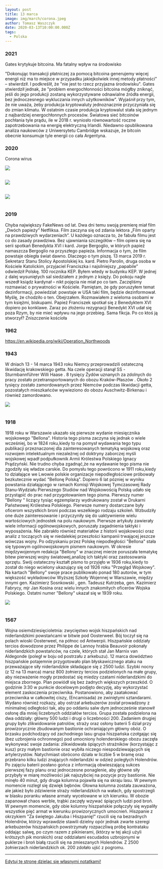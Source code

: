 ```yaml
---
layout: post
title: 13 marca
image: img/march/corona.jpeg
author: Tomasz Waszczyk
date: 2020-03-13T10:00:00.000Z
tags:
  - Polska
---
```


### 2021

Gates krytykuje bitcoina. Ma fatalny wpływ na środowisko

"Dokonując transakcji płatniczej za pomocą bitcoina generujemy więcej energii niż ma to miejsce w przypadku jakiejkolwiek innej metody płatności” – stwierdził. I podkreślił, że "nie jest to rzecz przyjazna środowisku".
Gates stwierdził jednak, że "problem energochłonności bitcoina mógłby zniknąć, jeśli do jego produkcji zostaną wykorzystywane odnawialne źródła energii, bez jednoczesnego wykluczania innych użytkowników". Wyjaśnił przy tym, że nie uważa, żeby produkcja kryptowaluty jednoznacznie przyczyniała się do zmian klimatu.
W ostatnim czasie produkcja kryptowalut stała się jednym z najbardziej energochłonnych procesów. Światowa sieć bitcoinów pochłania tyle prądu, ile w 2018 r. wyniosło równowartość roczne zapotrzebowania na energię elektryczną Irlandii. Niedawno opublikowana analiza naukowców z Uniwersytetu Cambridge wskazuje, że bitcoin obecnie konsumuje tyle energii co cała Argentyna.

### 2020

Corona wirus

<img src="./img/march/corona.jpeg"/><br><br>

<img src="./img/march/corona2.jpeg"/><br><br>

<img src="./img/march/korona.jpg"/><br><br>

### 2019

Chyba największy FakeNews od lat. Dwa dni temu swoją premierę miał film „Dwóch papieży” Netfliksa. Film zaczyna się od zdania lektora „Film oparty na prawdziwych wydarzeniach”. U każdego oznacza to, że fabuła filmu jest co do zasady prawdziwa. Bez ujawniania szczegółów – film opiera się na serii spotkań Benedykta XVI i kard. Jorge Bergoglio, w których papież namaszcza Bergoglio na przyszłego papieża. Informacja o tym, że film powstaje obiegła świat dawno. Dlaczego o tym piszę. 13 marca 2019 r. Sekretarz Stanu Stolicy Apostolskiej ks. kard. Pietro Parolin, druga osoba w Kościele Katolickim, przyjaciel Franciszka i najsilniejszy „papabile” odwiedził Polskę. 100 rocznika KEP. Byłem wtedy w budynku KEP. W jednej z dalej wysuniętych sal siedziałem z jednym z księży. Do pokoju nagle wszedł ksiądz kardynał – nikt pojęcia nie miał po co tam. Zaczęliśmy rozmawiać o prywatności w Kościele. Pamiętam, że gdy poruszyłem temat dezinformacji, powiedział: powstaje w USA taki film, będzie dezinformował. Myślę, że chodziło o ten. Obejrzałem. Rozmawiałem z wieloma osobami w tym księżmi, biskupami. Papież Franciszek spotkał się z Benedyktem XVI dopiero po konklawe. Zaraz po złożeniu rezygnacji Benedykt XVI udał się poza Rzym, by nie mieć wpływu na jego przebieg. Sama fikcja. Po co ktoś ją stworzył?
Zniszczenie kościoła

### 1962

https://en.wikipedia.org/wiki/Operation_Northwoods

### 1943

W dniach 13 - 14 marca 1943 roku Niemcy przeprowadzili ostateczną likwidację krakowskiego getta. Na czele operacji stanął SS -Sturmbannführer Willi Haase . 8 tysięcy Żydów uznanych za zdolnych do pracy zostało przetransportowanych do obozu Kraków-Płaszów . Około 2 tysięcy zostało zamordowanych przez Niemców podczas likwidacji getta, pozostałych mieszkańców wywieziono do obozu Auschwitz-Birkenau i również zamordowano.

<img src="./img/march/getto.jpg"/><br><br>

### 1918

1918 roku w Warszawie ukazało się pierwsze wydanie miesięcznika wojskowego "Bellona".
Historia tego pisma zaczyna się jednak o wiele wcześniej, bo w 1824 roku,kiedy to na pomysł wydawania tego typu publikacji przeznaczonej dla zainteresowanych tematyką wojskową oraz rozwojem intelektualnym niezależnej od doktryny zaborczej myśli wojskowej wpadł podpułkownik Armii Królestwa Polskiego Ignacy Prądzyński. Nie trudno chyba zgadnąć,że na wydawanie tego pisma nie zgodziły się władze carskie. 
Do pomysłu tego powrócono w 1911 roku,kiedy to działające we Lwowie polskie organizacje niepodległościowe próbowały bezkutecznie wydać "Bellonę Polską". Dopiero 6 lat pózniej w wyniku powstania działającego w ramach Komisji Wojskowej Tymczasowej Rady Stanu-Wydziału Pierwszego Studiów nad Wojskowością Polską udało się przystąpić do prac nad przygotowaniem tego pisma.
Pierwszy numer "Bellony " liczący tysiąc egzemplarzy wydrukowany został w Drukarni Państwowej Królestwa Polskiego.
Pierwsze numery dostarczane były oficerom
wszystkich broni podczas wszelkiego rodzaju
szkoleń. Wzbudziły one duże zainteresowanie i
przyczyniły się do uaktywnienie wielu
wartościowych jednostek na polu naukowym.
Pierwsze artykuły zawierały wiele informacji
ogólnowojskowych, poruszały zagadnienia
taktyki i wyposażenia. Nie zabrakło również
materiałów z historii wojskowości oraz analiz
z toczących się w niedalekiej przeszłości
kampanii trwającej jeszcze wówczas wojny.
Po odzyskaniu przez Polskę niepodległości "Bellona" stała się typowym ogólnowojskowym pismem naukowym.
W okresie międzywojennym redakcja "Bellony" w znacznej mierze poruszała tematykę bitew pierwszej wojny światowej,analizę ich taktyki oraz zastosowania sprzętu.
Swój ostateczny kształt pismo to przyjęło w 1936 roku,kiedy to został do niego wcielony ukazujący się od 1926 roku "Przegląd Wojskowy".
Na kartach "Bellony" swoje prace publikowało
ponad 180 autorów, w tym większość
wykładowców Wyższej Szkoły Wojennej w
Warszawie, między innymi gen. Kazimierz
Sosnkowski , gen. Tadeusz Kutrzeba, gen.
Kazimierz Fabrycy, mjr Jan Kosina oraz wielu
innych znakomitych oficerów Wojska
Polskiego.
Ostatni numer "Bellony" ukazał się w 1939 roku.

<img src="./img/march/bellona.jpg"/><br><br>

### 1567

Wojna osiemdziesięcioletnia: zwycięstwo wojsk hiszpańskich nad niderlandzkimi powstańcami w bitwie pod Oosterweel.
Bój toczył się na polach wioski Oosterweel, na północ od Antwerpii. Hiszpańskie oddziały tercios dowodzone przez Philippe de Lannoy hrabia Beauvoir pokonały niderlandzkich powstańców, na czele, których stał Jan Marnix van Aldegonde (poległ w boju od postrzału z arkebuzu).
12 marca dowództwo hiszpańskie potajemnie przygotowało plan błyskawicznego ataku na przeważające siły niderlandzkie składające się z 2500 ludzi. Szybki nocny (z 12 na 13 marca) marsz 800 żołnierzy tercios podzielonych na małe grupy, aby niezważenie mogły przedostać się miedzy czatami niderlandzkimi do miejsca zbornego. Plan powiódł się bez żadnych większych przeszkód. O godzinie 3:30 w punkcie docelowym podjęto decyzję, aby wykorzystać element zaskoczenia przeciwnika. Postanowiono, aby zaatakować przeciwnika w całkowitej ciszy, (Encamisada) ze zwiniętymi sztandarami. Wydano również rozkazy, aby ostrzał arkebuzerów został prowadzony z minimalnej odległości tak, aby po oddaniu salw dym jednocześnie stanowił osłonę dla mniej liczebnych oddziałów tercios. Grupa została podzielona na dwa oddziały: główny 500 ludzi i drugi o liczebności 200. Zadaniem drugiej grupy było zlikwidowanie patrolów, straży oraz osłony baterii 5 dział przy prowizorycznie zbudowanym bastionie ochraniającym główny obóz.
O brzasku podchodzący od zachodniego lasu grupa hiszpańska czołgając się (bez uzbrojenia ochronnego) pod umocniony holenderskiego obozu zaczęła wykonywać swoje zadania: zlikwidowała śpiących strażników (korzystając z kusz) przy małym bastionie oraz wybiła niczego niespodziewających się artylerzystów. Natychmiast obrócono działa w liczbie 5 w bramę oraz przebrano kilku ludzi znających niderlandzki w odzież poległych Holendrów. Po zajęciu baterii posłano gońca z informacją obwieszającą sukces pierwszej fazy planu oraz jednoczesne ponaglenie, aby główne siły przybyły w miarę możliwości jak najszybciej na pozycje przy bastionie. Nie minęło 40 minut, gdy druga kolumna pojawiła się na skraju lasu. W pewnym momencie rozległ się dzwięk bębnów. Głowna kolumna została zauważona, ale jakież było zdziwienie straży niderlandzkich na wałach, gdy spostrzegli w blasku poranku własne armaty wycelowane w ich kierunku. W obozie zapanował chaos werble, trąbki zaczęły wzywać śpiących ludzi pod broń. W pewnym momencie, gdy obie kolumny hiszpańskie połączyły się wypaliły wszystkie pięć armat w kierunku prowizorycznych umocnień. Hiszpanie z okrzykiem "Za świętego Jakuba i Hiszpanię!" rzucili się na bezradnych Holendrów, którzy wprawdzie stawili dzielny opór jednak zwarte szeregi arkebuzerów hiszpańskich powstrzymały rozpaczliwą próbę kontrataku oddając salwę, po czym razem z pikinierami, (którzy w tej akcji użyli krótszych pik morskich) oraz oddziałami escudados uzbrojonymi w puklerze i broń białą rzucili się na zmieszanych Holendrów. Z 2500 żołnierzach niderlandzkich ok. 200 zdołało ujść z pogromu.

---

<a href="https://github.com/TomaszWaszczyk/historia.waszczyk.com/edit/master/src/content/march-13.md" target="_blank">Edytuj tę stronę dzieląc się własnymi notatkami!</a>
